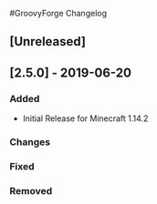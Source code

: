 #GroovyForge Changelog

## [Unreleased]

## [2.5.0] - 2019-06-20
### Added
- Initial Release for Minecraft 1.14.2
### Changes
### Fixed
### Removed
